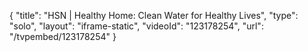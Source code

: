 {
    "title": "HSN | Healthy Home: Clean Water for Healthy Lives",
    "type": "solo",
    "layout": "iframe-static",
    "videoId": "123178254",
    "url": "\/tvpembed\/123178254"
}